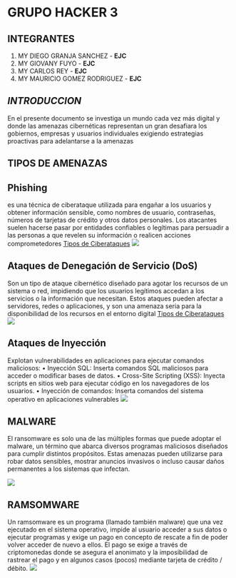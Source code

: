 # GRUPO HACKER 3
## INTEGRANTES
1. MY DIEGO GRANJA SANCHEZ - **EJC**
2. MY GIOVANY FUYO - **EJC**
3. MY CARLOS REY - **EJC**
4. MY MAURICIO GOMEZ RODRIGUEZ - **EJC**
## _INTRODUCCION_

En el presente documento se investiga un mundo cada vez más digital y donde las amenazas cibernéticas representan un gran desafiara los gobiernos, empresas y usuarios individuales exigiendo estrategias proactivas para adelantarse a la amenazas

## TIPOS DE AMENAZAS

## **Phishing**

es una técnica de ciberataque utilizada para engañar a los usuarios y obtener información sensible, como nombres de usuario, contraseñas, números de tarjetas de crédito y otros datos personales. Los atacantes suelen hacerse pasar por entidades confiables o legítimas para persuadir a las personas a que revelen su información o realicen acciones comprometedores [Tipos de Ciberataques](https://raw.githubusercontent.com/username/repositoryname/main/images/tipos_ciberataques.png)
![](https://www.incibe.es/aprendeciberseguridad/phishing)

## **Ataques de Denegación de Servicio (DoS)**

Son un tipo de ataque cibernético diseñado para agotar los recursos de un sistema o red, impidiendo que los usuarios legítimos accedan a los servicios o la información que necesitan. Estos ataques pueden afectar a servidores, redes o aplicaciones, y son una amenaza seria para la disponibilidad de los recursos en el entorno digital [Tipos de Ciberataques](https://raw.githubusercontent.com/username/repositoryname/main/images/tipos_ciberataques.png)
![](https://www.cloudflare.com/es-es/learning/ddos/what-is-a-ddos-attack.png)

## **Ataques de Inyección**

Explotan vulnerabilidades en aplicaciones para ejecutar comandos maliciosos:
•	Inyección SQL: Inserta comandos SQL maliciosos para acceder o modificar bases de datos.
•	Cross-Site Scripting (XSS): Inyecta scripts en sitios web para ejecutar código en los navegadores de los usuarios.
•	Inyección de comandos: Inserta comandos del sistema operativo en aplicaciones vulnerables
![](https://www.avast.com/es-es/c-sql-injection)

## **MALWARE**

El ransomware es solo una de las múltiples formas que puede adoptar el malware, un término que abarca diversos programas maliciosos diseñados para cumplir distintos propósitos. Estas amenazas pueden utilizarse para robar datos sensibles, mostrar anuncios invasivos o incluso causar daños permanentes a los sistemas que infectan.

![](https://signal.avg.com/hs-fs/hubfs/Blog_Content/Avg/Signal/AVG%20Signal%20Images/what_is_malware_refresh_signal/What-is-Malware-01.png) 

## **RAMSOMWARE**

Un ramsomware es un programa (llamado también malware) que una vez ejecutado en el sistema operativo, impide al usuario acceder a sus datos o ejecutar programas y exige un pago en concepto de rescate a fin de poder volver acceder de nuevo a ellos. El pago se exige a través de criptomonedas donde se asegura el anonimato y la imposibilidad de rastrear el pago y en algunos casos (pocos) mediante tarjeta de crédito / débito.
![](https://encrypted-tbn0.gstatic.com/images?q=tbn:ANd9GcRkdzeElfTSvgEFPTiz3-TUeJw_0D5iNNXIFmP9587LHHORfKa1AUJvv7jKWRkKRUb4-i0&usqp=CAU)
